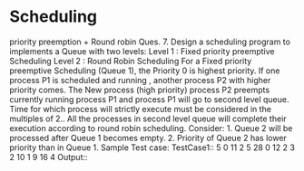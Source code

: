 # Scheduling
priority preemption + Round robin
Ques. 7.  Design a scheduling program to implements a Queue with two levels:
Level 1 : Fixed priority preemptive Scheduling
Level 2 : Round Robin Scheduling For a Fixed priority preemptive Scheduling (Queue 1), the Priority 0 is highest priority. 
If one process P1 is scheduled and running , another process P2 with higher priority comes. The New process (high priority) process P2 preempts currently running process P1 and process P1 will go to second level queue. Time for which process will strictly execute must be considered in the multiples of 2..
All the processes in second level queue will complete their execution according to round robin scheduling.
Consider: 1. Queue 2 will be processed after Queue 1 becomes empty. 
          2. Priority of Queue 2 has lower priority than in Queue 1. 
Sample Test case:
  TestCase1::
  5
  0 11 2
  5 28 0
  12 2 3 
  2 10 1
  9 16 4
  Output::

